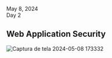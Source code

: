 May 8, 2024<br>
Day 2<br>

<h2>Web Application Security</h2>

![Captura de tela 2024-05-08 173332](https://github.com/user-attachments/assets/facabbfe-b715-4d3e-bff5-5cd2d052293b)
